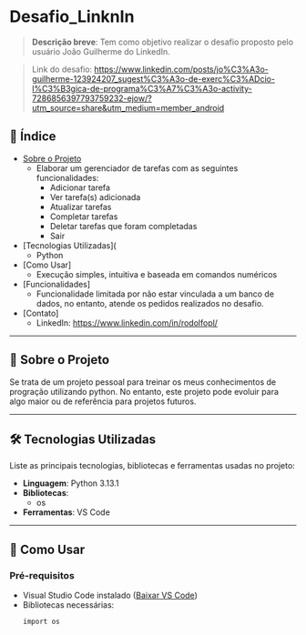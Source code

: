 # Desafio_LinknIn


> **Descrição breve**: Tem como objetivo realizar o desafio proposto pelo usuário João Guilherme do LinkedIn.

> Link do desafio: https://www.linkedin.com/posts/jo%C3%A3o-guilherme-123924207_sugest%C3%A3o-de-exerc%C3%ADcio-l%C3%B3gica-de-programa%C3%A7%C3%A3o-activity-7286856397793759232-ejow/?utm_source=share&utm_medium=member_android

## 📌 Índice

- [Sobre o Projeto](#sobre-o-projeto)
   - Elaborar um gerenciador de tarefas com as seguintes funcionalidades:
     - Adicionar tarefa
     - Ver tarefa(s) adicionada
     - Atualizar tarefas
     - Completar tarefas
     - Deletar tarefas que foram completadas
     - Sair
- [Tecnologias Utilizadas](
  - Python
- [Como Usar]
  - Execução simples, intuitiva e baseada em comandos numéricos
- [Funcionalidades]
  - Funcionalidade limitada por não estar vinculada a um banco de dados, no entanto, atende os pedidos realizados no desafio.
- [Contato]
  - LinkedIn: https://www.linkedin.com/in/rodolfopl/

---

## 🎯 Sobre o Projeto

Se trata de um projeto pessoal para treinar os meus conhecimentos de progração utilizando python. No entanto, este projeto pode evoluir para algo maior ou de referência para projetos futuros.

---

## 🛠️ Tecnologias Utilizadas

Liste as principais tecnologias, bibliotecas e ferramentas usadas no projeto:

- **Linguagem**: Python 3.13.1
- **Bibliotecas**: 
  - os
- **Ferramentas**: VS Code

---

## 🚀 Como Usar

### Pré-requisitos

- Visual Studio Code instalado ([Baixar VS Code](https://code.visualstudio.com/download))
- Bibliotecas necessárias:
  ```bash
  import os
